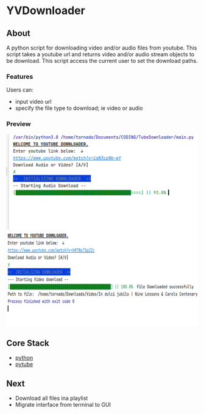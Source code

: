 <h1>YVDownloader</h1>

## About
A python script for downloading video and/or audio files from youtube.
This script takes a youtube url and returns video and/or audio stream objects to be download. 
This script access the current user to set the download paths.

<h3>Features</h3>
Users can: 
<ul>
<li>input video url</li>
<li>specify the file type to download; ie video or audio</li>
</ul>

<h3> Preview </h3>
<img src='assets/YVDownloader.png' height='250' width='600' >
<img src='assets/Completed.png' height='250' width='600' >


## Core Stack
<ul>
<li>
<a href='https://www.python.org/' >python</a>
</li>
<li>
<a href='https://pytube.io/en/latest/user/quickstart.html' >pytube</a>
</li>
</ul>

## Next
<ul>
<li> Download all files ina playlist</li>
<li> Migrate interface from terminal to GUI </li>
</ul>

